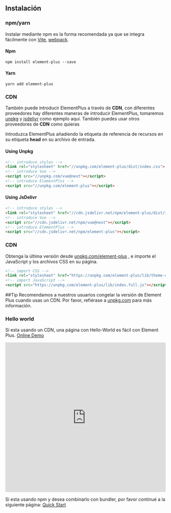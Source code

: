 ## Instalación

### npm/yarn

Instalar mediante npm es la forma recomendada ya que se integra fácilmente con [Vite](https://vitejs.dev), [webpack](https://webpack.js.org/).


#### Npm
```shell
npm install element-plus --save
```

#### Yarn
```shell
yarn add element-plus
```

### CDN

También puede introducir ElementPlus a través de **CDN**, con diferentes proveedores hay diferentes maneras de introducir ElementPlus, tomaremos [unpkg](https://unpkg.com) y [jsdelivr](https://jsdelivr.com) como ejemplo aquí. También puedes usar otros proveedores de **CDN** como quieras

Introduzca ElementPlus añadiendo la etiqueta de referencia de recursos en su etiqueta **head** en su archivo de entrada.

#### Using Unpkg

```html
<!-- introduce styles -->
<link rel="stylesheet" href="//unpkg.com/element-plus/dist/index.css">
<!-- introduce Vue -->
<script src="//unpkg.com/vue@next"></script>
<!-- introduce ElementPlus -->
<script src="//unpkg.com/element-plus"></script>
```

#### Using JsDelivr

```html
<!-- introduce styles -->
<link rel="stylesheet" href="//cdn.jsdelivr.net/npm/element-plus/dist/index.css">
<!-- introduce Vue -->
<script src="//cdn.jsdelivr.net/npm/vue@next"></script>
<!-- introduce ElementPlus -->
<script src="//cdn.jsdelivr.net/npm/element-plus"></script>
```

### CDN

Obtenga la última versión desde [unpkg.com/element-plus](https://unpkg.com/element-plus/) , e importe el JavaScript y los archivos CSS en su página.

```html
<!-- import CSS -->
<link rel="stylesheet" href="https://unpkg.com/element-plus/lib/theme-chalk/index.css">
<!-- import JavaScript -->
<script src="https://unpkg.com/element-plus/lib/index.full.js"></script>
```

##Tip
Recomendamos a nuestros usuarios congelar la versión de Element Plus cuando usas un CDN. Por favor, refiérase a [unpkg.com](https://unpkg.com) para más información.

### Hello world

Si esta usando un CDN, una página con Hello-World es fácil con Element Plus. [Online Demo](https://codepen.io/iamkun/pen/YzWMaVr)

<iframe height="469" style="width: 100%;" scrolling="no" title="YzWMaVr" src="https://codepen.io/iamkun/embed/YzWMaVr?height=469&theme-id=light&default-tab=html,result" frameborder="no" loading="lazy" allowtransparency="true" allowfullscreen="true">
  See the Pen <a href='https://codepen.io/iamkun/pen/YzWMaVr'>YzWMaVr</a> by iamkun
  (<a href='https://codepen.io/iamkun'>@iamkun</a>) on <a href='https://codepen.io'>CodePen</a>.
</iframe>

Si esta usando npm y desea combinarlo con bundler, por favor continué a la siguiente página: [Quick Start](/#/es/component/quickstart)
